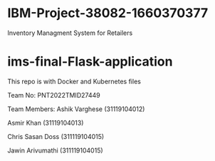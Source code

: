 # IBM-Project-38082-1660370377
Inventory Managment System for Retailers

# ims-final-Flask-application
This repo is with Docker and Kubernetes files

Team No: PNT2022TMID27449

Team Members:
Ashik Varghese
(31119104012)

Asmir Khan
(31119104013)

Chris Sasan Doss
(311119104015)

Jawin 
Arivumathi
(311119104015)
